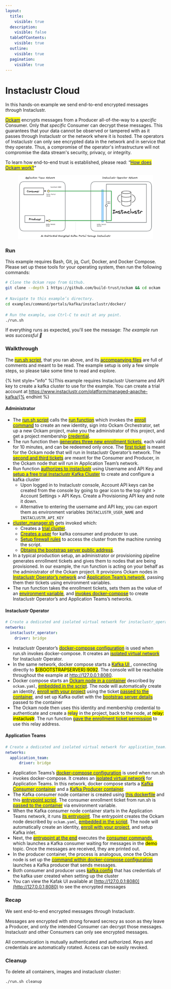 ```yaml
---
layout:
  title:
    visible: true
  description:
    visible: false
  tableOfContents:
    visible: true
  outline:
    visible: true
  pagination:
    visible: true
---
```


# Instaclustr Cloud

In this hands-on example we send end-to-end encrypted messages _through_ Instaclustr.

[<mark style="color:blue;">Ockam</mark>](../../../) encrypts messages from a Producer all-of-the-way to a _specific_ Consumer. Only that _specific_ Consumer can decrypt these messages. This guarantees that your data cannot be observed or tampered with as it passes through Instaclustr or the network where it is hosted. The operators of Instaclustr can only see encrypted data in the network and in service that they operate. Thus, a compromise of the operator's infrastructure will not compromise the data stream's security, privacy, or integrity.

To learn how end-to-end trust is established, please read: “[<mark style="color:blue;">How does Ockam work?</mark>](../../../how-does-ockam-work.md)”

<figure><img src="../../../.gitbook/assets/portals-instaclustr.png" alt=""><figcaption></figcaption></figure>

### Run

This example requires Bash, Git, jq, Curl, Docker, and Docker Compose. Please set up these tools for your operating system, then run the following commands:

```bash
# Clone the Ockam repo from Github.
git clone --depth 1 https://github.com/build-trust/ockam && cd ockam

# Navigate to this example’s directory.
cd examples/command/portals/kafka/instaclustr/docker/

# Run the example, use Ctrl-C to exit at any point.
./run.sh
```

If everything runs as expected, you'll see the message: _The example run was successful 🥳_

### Walkthrough

The [<mark style="color:blue;">run.sh script</mark>](https://github.com/build-trust/ockam/blob/develop/examples/command/portals/kafka/instaclustr/docker/run.sh), that you ran above, and its [<mark style="color:blue;">accompanying files</mark>](https://github.com/build-trust/ockam/blob/develop/examples/command/portals/kafka/instaclustr/docker) are full of comments and meant to be read. The example setup is only a few simple steps, so please take some time to read and explore.

{% hint style="info" %}This example requires Instaclustr Username and API key to create a kafka cluster to use for the example. You can create a trial account at https://www.instaclustr.com/platform/managed-apache-kafka/{% endhint %}

#### Administrator

* The [<mark style="color:blue;">run.sh script</mark>](https://github.com/build-trust/ockam/blob/develop/examples/command/portals/kafka/instaclustr/docker/run.sh) calls the [<mark style="color:blue;">run function</mark>](https://github.com/build-trust/ockam/blob/develop/examples/command/portals/kafka/instaclustr/docker/run.sh#L15) which invokes the [<mark style="color:blue;">enroll command</mark>](https://github.com/build-trust/ockam/blob/develop/examples/command/portals/kafka/instaclustr/docker/run.sh#L29) to create an new identity, sign into Ockam Orchestrator, set up a new Ockam project, make you the administrator of this project, and get a project membership [<mark style="color:blue;">credential</mark>](../../../reference/protocols/identities.md#credentials).
* The run function then [<mark style="color:blue;">generates three new enrollment tickets</mark>](https://github.com/build-trust/ockam/blob/develop/examples/command/portals/kafka/instaclustr/docker/run.sh#L47-L62), each valid for 10 minutes, and can be redeemed only once. The [<mark style="color:blue;">first ticket</mark>](https://github.com/build-trust/ockam/blob/develop/examples/command/portals/kafka/instaclustr/docker/run.sh#L54) is meant for the Ockam node that will run in Instaclustr Operator’s network. The [<mark style="color:blue;">second and third tickets</mark>](https://github.com/build-trust/ockam/blob/develop/examples/command/portals/kafka/instaclustr/docker/run.sh#L61-L62) are meant for the Consumer and Producer, in the Ockam node that will run in Application Team’s network.
* Run function [<mark style="color:blue;">authorizes to instaclustr</mark>](https://github.com/build-trust/ockam/blob/develop/examples/command/portals/kafka/instaclustr/docker/run.sh#L30-L40) using Username and API Key and [<mark style="color:blue;">setup a free trial Instaclustr Kafka Cluster</mark>](https://github.com/build-trust/ockam/blob/develop/examples/command/portals/kafka/instaclustr/docker/run.sh#L41) to create and configure a kafka cluster
  * Upon logged in to Instaclustr console, Account API keys can be created from the console by going to gear icon to the top right > Account Settings > API Keys. Create a Provisioning API key and note it down.
  * Alternative to entering the username and API key, you can export them as environment variables `INSTACLUSTR_USER_NAME` and `INSTACLUSTR_API_KEY`
* [<mark style="color:blue;">cluster_manager.sh</mark>](https://github.com/build-trust/ockam/blob/develop/examples/command/portals/kafka/instaclustr/docker/cluster_manager.sh) gets invoked which:
  * Creates a [<mark style="color:blue;">trial cluster</mark>](https://github.com/build-trust/ockam/blob/develop/examples/command/portals/kafka/instaclustr/docker/cluster_manager.sh#L4-L33).
  * [<mark style="color:blue;">Creates a user</mark>](https://github.com/build-trust/ockam/blob/develop/examples/command/portals/kafka/instaclustr/docker/cluster_manager.sh#L101-L123) for kafka consumer and producer to use.
  * [<mark style="color:blue;">Setup firewall rules</mark>](https://github.com/build-trust/ockam/blob/develop/examples/command/portals/kafka/instaclustr/docker/cluster_manager.sh#L79-L98) to access the cluster from the machine running the script.
  * [<mark style="color:blue;">Obtains the bootstrap server public address</mark>](https://github.com/build-trust/ockam/blob/develop/examples/command/portals/kafka/instaclustr/docker/cluster_manager.sh#L166-L167).
* In a typical production setup, an administrator or provisioning pipeline generates enrollment tickets and gives them to nodes that are being provisioned. In our example, the run function is acting on your behalf as the administrator of the Ockam project. It provisions Ockam nodes in [<mark style="color:blue;">Instaclustr Operator’s network</mark>](https://github.com/build-trust/ockam/blob/develop/examples/command/portals/kafka/instaclustr/docker/run.sh#L68C31-L68C73) and [<mark style="color:blue;">Application Team’s network</mark>](https://github.com/build-trust/ockam/blob/develop/examples/command/portals/kafka/instaclustr/docker/run.sh#L75C33-L75C158), passing them their tickets using environment variables.
* The run function takes the enrollment tickets, sets them as the value of an [<mark style="color:blue;">environment variable</mark>](https://github.com/build-trust/ockam/blob/develop/examples/command/portals/kafka/instaclustr/docker/run.sh#L68C36-L68C53), and [<mark style="color:blue;">invokes docker-compose</mark>](https://github.com/build-trust/ockam/blob/develop/examples/command/portals/kafka/instaclustr/docker/run.sh#L63-L75) to create Instaclustr Operator’s and Application Teams’s networks.


#### Instaclustr Operator

```yaml
# Create a dedicated and isolated virtual network for instaclustr_operator.
networks:
  instaclustr_operator:
    driver: bridge
```

* Instaclustr Operator’s [<mark style="color:blue;">docker-compose configuration</mark>](https://github.com/build-trust/ockam/blob/develop/examples/command/portals/kafka/instaclustr/docker/instaclustr\_operator/docker-compose.yml) is used when run.sh invokes docker-compose. It creates an [<mark style="color:blue;">isolated virtual network</mark>](https://github.com/build-trust/ockam/blob/develop/examples/command/portals/kafka/instaclustr/docker/instaclustr\_operator/docker-compose.yml#L3-L5) for Instaclustr Operator.
* In the same network, docker compose starts a [<mark style="color:blue;">Kafka UI</mark> ](https://github.com/build-trust/ockam/blob/develop/examples/command/portals/kafka/instaclustr/docker/instaclustr\_operator/docker-compose.yml#L23-L35), connecting directly to <mark style="background-color:yellow;">${BOOTSTRAPSERVER}:9092</mark>. The console will be reachable throughout the example at http://127.0.0.1:8080.
* Docker compose starts an [<mark style="color:blue;">Ockam node in a container</mark>](https://github.com/build-trust/ockam/blob/develop/examples/command/portals/kafka/instaclustr/docker/instaclustr\_operator/docker-compose.yml#L11-L22) described by `ockam.yaml`, [<mark style="color:blue;">embedded in the script</mark>](https://github.com/build-trust/ockam/blob/develop/examples/command/portals/kafka/instaclustr/docker/instaclustr\_operator/run\_ockam.sh#L6-L17). The node will automatically create an identity, [<mark style="color:blue;">enroll with your project</mark>](https://github.com/build-trust/ockam/blob/develop/examples/command/portals/kafka/instaclustr/docker/application\_team/run\_ockam.sh#L6-L17) using the ticket [<mark style="color:blue;">passed to the container</mark>](https://github.com/build-trust/ockam/blob/develop/examples/command/portals/kafka/instaclustr/docker/instaclustr\_operator/docker-compose.yml#L18), and set up Kafka outlet with the [<mark style="color:blue;">bootstrap server details</mark>](https://github.com/build-trust/ockam/blob/develop/examples/command/portals/kafka/instaclustr/docker/instaclustr\_operator/docker-compose.yml#L19) passed to the container
* The Ockam node then uses this identity and membership credential to authenticate and create a <mark style="color:blue;">relay</mark> in the project, back to the node, at <mark style="background-color:yellow;">relay: instaclustr</mark>. The run function [<mark style="color:blue;">gave the enrollment ticket permission</mark>](https://github.com/build-trust/ockam/blob/develop/examples/command/portals/kafka/instaclustr/docker/run.sh#L53C86-L53C102) to use this relay address.

#### Application Teams

```yaml
# Create a dedicated and isolated virtual network for application_team.
networks:
  application_team:
      driver: bridge
```

* Application Teams’s [<mark style="color:blue;">docker-compose configuration</mark>](https://github.com/build-trust/ockam/blob/develop/examples/command/portals/kafka/instaclustr/docker/application\_team/docker-compose.yml) is used when run.sh invokes docker-compose. It creates an [<mark style="color:blue;">isolated virtual network</mark>](https://github.com/build-trust/ockam/blob/develop/examples/command/portals/kafka/instaclustr/docker/application\_team/docker-compose.yml#L3-L5) for Application Teams. In this network, docker compose starts a [<mark style="color:blue;">Kafka Consumer container</mark>](https://github.com/build-trust/ockam/blob/develop/examples/command/portals/kafka/instaclustr/docker/application\_team/docker-compose.yml#L11-L43) and a [<mark style="color:blue;">Kafka Producer container</mark>](https://github.com/build-trust/ockam/blob/develop/examples/command/portals/kafka/instaclustr/docker/application\_team/docker-compose.yml#L45-L79).
* The Kafka consumer node container is created using [<mark style="color:blue;">this dockerfile</mark>](https://github.com/build-trust/ockam/blob/develop/examples/command/portals/kafka/instaclustr/docker/application\_team/kafka\_client.dockerfile) and this [<mark style="color:blue;">entrypoint script</mark>](https://github.com/build-trust/ockam/blob/develop/examples/command/portals/kafka/instaclustr/docker/application\_team/run\_ockam.sh). The consumer enrollment ticket from run.sh is [<mark style="color:blue;">passed to the container</mark>](https://github.com/build-trust/ockam/blob/develop/examples/command/portals/kafka/instaclustr/docker/application\_team/docker-compose.yml#L18) via environment variable.
* When the Kafka consumer node container starts in the Application Teams network, it runs [<mark style="color:blue;">its entrypoint</mark>](https://github.com/build-trust/ockam/blob/develop/examples/command/portals/kafka/instaclustr/docker/application\_team/run\_ockam.sh). The entrypoint creates the Ockam node described by `ockam.yaml`, [<mark style="color:blue;">embedded in the script</mark>](https://github.com/build-trust/ockam/blob/develop/examples/command/portals/kafka/instaclustr/docker/application\_team/run\_ockam.sh#L15-L25). The node will automatically create an identity, [<mark style="color:blue;">enroll with your project</mark>](https://github.com/build-trust/ockam/blob/develop/examples/command/portals/kafka/instaclustr/docker/application\_team/run\_ockam.sh#L15-L25), and setup Kafka inlet.
* Next, the [<mark style="color:blue;">entrypoint at the end</mark>](https://github.com/build-trust/ockam/blob/develop/examples/command/portals/kafka/instaclustr/docker/application\_team/docker-compose.yml#L22) executes the [<mark style="color:blue;">consumer commands</mark>](https://github.com/build-trust/ockam/blob/develop/examples/command/portals/kafka/instaclustr/docker/application\_team/docker-compose.yml#L25-L43), which launches a Kafka consumer waiting for messages in the <mark style="background-color:yellow;">demo</mark> topic. Once the messages are received, they are printed out.
* In the producer container, the process is analogous, once the Ockam node is set up the [<mark style="color:blue;">command within docker-compose configuration</mark>](https://github.com/build-trust/ockam/blob/develop/examples/command/portals/kafka/instaclustr/docker/application\_team/docker-compose.yml#L56-L79) launches a Kafka producer that sends messages.
* Both consumer and producer uses [<mark style="color:blue;">kafka.config</mark>](https://github.com/build-trust/ockam/blob/develop/examples/command/portals/kafka/instaclustr/docker/application\_team/run_ockam.sh#L4-L11) that has credentials of the kafka user created when setting up the cluster
* You can view the Kafak UI available at [http://127.0.0.1:8080](http://127.0.0.1:8080) to see the encrypted messages

### Recap

We sent end-to-end encrypted messages _through_ Instaclustr.

Messages are encrypted with strong forward secrecy as soon as they leave a Producer, and only the intended Consumer can decrypt those messages. Instaclustr and other Consumers can only see encrypted messages.

All communication is mutually authenticated and authorized. Keys and credentials are automatically rotated. Access can be easily revoked.

### Cleanup

To delete all containers, images and instaclustr cluster:

```sh
./run.sh cleanup
```
